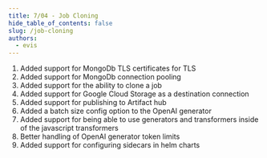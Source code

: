 ```yaml
---
title: 7/04 - Job Cloning
hide_table_of_contents: false
slug: /job-cloning
authors:
  - evis
---
```


1. Added support for MongoDb TLS certificates for TLS
2. Added support for MongoDb connection pooling
3. Added support for the ability to clone a job
4. Added support for Google Cloud Storage as a destination connection
5. Added support for publishing to Artifact hub
6. Added a batch size config option to the OpenAI generator
7. Added support for being able to use generators and transformers inside of the javascript transformers
8. Better handling of OpenAI generator token limits
9. Added support for configuring sidecars in helm charts
